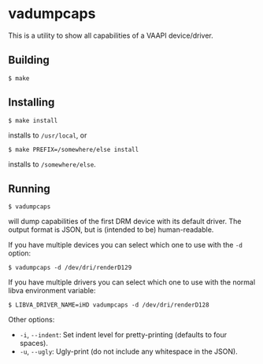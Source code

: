 # vadumpcaps

This is a utility to show all capabilities of a VAAPI device/driver.

## Building

```
$ make
```

## Installing

```
$ make install
```
installs to `/usr/local`, or
```
$ make PREFIX=/somewhere/else install
```
installs to `/somewhere/else`.

## Running

```
$ vadumpcaps
```
will dump capabilities of the first DRM device with its default driver.
The output format is JSON, but is (intended to be) human-readable.

If you have multiple devices you can select which one to use with the `-d`
option:
```
$ vadumpcaps -d /dev/dri/renderD129
```

If you have multiple drivers you can select which one to use with the normal
libva environment variable:
```
$ LIBVA_DRIVER_NAME=iHD vadumpcaps -d /dev/dri/renderD128
```

Other options:
* `-i`, `--indent`:  Set indent level for pretty-printing (defaults to four
                     spaces).
* `-u`, `--ugly`:  Ugly-print (do not include any whitespace in the JSON).
